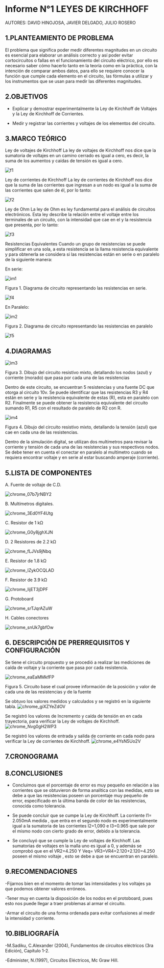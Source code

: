 # Informe N°1 LEYES DE KIRCHHOFF 

AUTORES: DAVID HINOJOSA,
         JAVIER DELGADO,
         JULIO ROSERO
	 
## 1.PLANTEAMIENTO DE PROBLEMA

El problema que significa poder medir diferentes magnitudes en un circuito es esencial para elaborar un análisis correcto y así poder evitar cortocircuitos o fallas en el funcionamiento del circuito eléctrico, por ello es necesario saber cómo hacerlo tanto en la teoría como en la práctica, con la intención de comparar ambos datos, para ello se requiere conocer la función que cumple cada elemento en el circuito, las fórmulas a utilizar y los instrumentos que se usan para medir las diferentes magnitudes.

## 2.OBJETIVOS
- Explicar y demostrar experimentalmente la Ley de Kirchhoff de Voltajes y la Ley 
de Kirchhoff de Corrientes.

- Medir y registrar las corrientes y voltajes de los elementos del circuito.

## 3.MARCO TEÓRICO
Ley de voltajes de Kirchhoff
La ley de voltajes de Kirchhoff nos dice que la sumatoria de voltajes en un camino cerrado es igual a cero, es decir, la suma de los aumentos y caídas de tensión es igual a cero.

![f1](https://user-images.githubusercontent.com/64505672/83993005-c43e9880-a917-11ea-859c-14703f357ff0.PNG)

Ley de corrientes de Kirchhoff
La ley de corrientes de Kirchhoff nos dice que la suma de las corrientes que ingresan a un nodo es igual a la suma de las corrientes que salen de él, por lo tanto:

![f2](https://user-images.githubusercontent.com/64505672/83993125-2a2b2000-a918-11ea-8b56-c83c35777fd6.PNG)
                                  
Ley de Ohm 
La ley de Ohm es ley fundamental para el análisis de circuitos electrónicos. Esta ley describe la relación entre el voltaje entre los terminales de un circuito, con la intensidad que cae en el  y la resistencia que presenta, por lo tanto:

![f3](https://user-images.githubusercontent.com/64505672/83993163-48911b80-a918-11ea-9ea6-7c244d53a649.PNG)
                         
Resistencias Equivalentes
Cuando un grupo de resistencias se puede simplificar en una sola, a esta resistencia se la llama resistencia equivalente y para obtenerla se considera si las resistencias están en serie o en paralelo de la siguiente manera:

En serie:     
                
![im1](https://user-images.githubusercontent.com/64505672/83993222-75453300-a918-11ea-9bfc-39c5c2f004b7.PNG)

Figura 1. Diagrama de circuito representando las resistencias en serie.


![f4](https://user-images.githubusercontent.com/64505672/83993256-8ee67a80-a918-11ea-8e98-cfff4dec8deb.PNG)



En Paralelo:                   

![im2](https://user-images.githubusercontent.com/64505672/83993290-9c036980-a918-11ea-9d69-fa4e07c058f2.PNG)
 
Figura 2. Diagrama de circuito representando las resistencias en paralelo


![f5](https://user-images.githubusercontent.com/64505672/83993339-bdfcec00-a918-11ea-8626-0b9c2708ac61.PNG)

## 4.DIAGRAMAS


![im3](https://user-images.githubusercontent.com/64505672/83993355-c9501780-a918-11ea-8ec3-14f0ddcba32f.PNG)

Figura 3. Dibujo del circuito resistivo mixto, detallando los nodos (azul) y corriente (morado) 		que pasa por cada una de las resistencias

Dentro de este circuito, se encuentran 5 resistencias y una fuente DC que otorga al circuito 10v. Se puede identificar que las resistencias R3 y R4 están en serie y la resistencia equivalente de estas (R), esta en paralelo con R2. Finalmente se puede obtener la resistencia equivalente del circuito sumando R1, R5 con el resultado de paralelo de R2 con R.


![im4](https://user-images.githubusercontent.com/64505672/83993373-d8cf6080-a918-11ea-8989-89a5e190844a.PNG)


Figura 4. Dibujo del circuito resistivo mixto, detallando la tensión (azul) que cae en cada una de las resistencias.

Dentro de la simulación digital, se utilizan dos multímetros para revisar la corriente y tensión de cada una de las resistencias y sus respectivos nodos. Se debe tener en cuenta el conectar en paralelo al multímetro cuando se requiera encontrar voltaje y en serie al estar buscando amperaje (corriente).

## 5.LISTA DE COMPONENTES

A. Fuente de voltaje de C.D.

![chrome_07b7jrNBY2](https://user-images.githubusercontent.com/66037763/84103508-d3394f80-a9d8-11ea-861e-163c90ef5711.png)


B. Multímetros digitales.

![chrome_3Ed0YF4Utg](https://user-images.githubusercontent.com/66037763/84103516-df251180-a9d8-11ea-8ef0-96a79e7388c9.png)


C. Resistor de 1 kΩ

![chrome_G0y8jghXJN](https://user-images.githubusercontent.com/66037763/84103526-e8ae7980-a9d8-11ea-9c34-79ae873553b5.png)


D. 2 Resistores de 2.2 kΩ

![chrome_fLJVs9jNbq](https://user-images.githubusercontent.com/66037763/84103538-f2d07800-a9d8-11ea-8747-ba3cf24587e0.png)


E. Resistor de 1.8 kΩ

![chrome_lZykOCQLAD](https://user-images.githubusercontent.com/66037763/84103595-23b0ad00-a9d9-11ea-90fd-4d7a3a0c9261.png)


F. Resistor de 3.9 kΩ

![chrome_lijET3jDPF](https://user-images.githubusercontent.com/66037763/84103614-2e6b4200-a9d9-11ea-967d-cecef546d9ae.png)


G. Protoboard

![chrome_srTJqrAZuW](https://user-images.githubusercontent.com/66037763/84103622-39be6d80-a9d9-11ea-97a8-bc19d54bc35a.png)


H. Cables conectores

![chrome_snUk7gbfOw](https://user-images.githubusercontent.com/66037763/84103634-43e06c00-a9d9-11ea-8f20-a64a838ca2b3.png)



## 6. DESCRIPCIÓN DE PRERREQUISITOS Y CONFIGURACIÓN
Se tiene el circuito propuesto y se procedió a realizar las mediciones de caída de voltaje y la corriente que pasa por cada resistencia.

![chrome_eaEaMMkfFP](https://user-images.githubusercontent.com/66037763/84103939-0c25f400-a9da-11ea-83fc-4ec0120162cc.png)

Figura 5. Circuito base el cual provee información de la posición y valor de cada una de las resistencias y de la fuente

Se obtuvo los valores medidos y calculados y se registró en la siguiente tabla.
![chrome_giXZYeZdOV](https://user-images.githubusercontent.com/66037763/84104021-455e6400-a9da-11ea-81de-13c58f85c8ac.png)

Se registró los valores de Incremento y caída de tensión en en cada trayectoria, para verificar la Ley de voltajes de Kirchhoff.
![chrome_Nvg0gH2WP3](https://user-images.githubusercontent.com/66037763/84104036-4e4f3580-a9da-11ea-8c4b-eabecab391d4.png)

Se registró los valores de entrada y salida de corriente en cada nodo para verificar la Ley de corrientes de Kirchhoff.
![chrome_e4YsN5Uo2V](https://user-images.githubusercontent.com/66037763/84104053-56a77080-a9da-11ea-9df5-6b037f82a828.png)
## 7.CRONOGRAMA




## 8.CONCLUSIONES
- Concluimos que el  porcentaje de error es muy pequeño en relación a las corrientes que se obtuvieron de forma  analítica con las     medidas, esto se  debe a que las resistencias poseen un porcentaje muy pequeño de error, especificado en la última banda de color de   las resistencias, conocida como tolerancia.
 
- Se puede concluir que se cumpe la Ley de Kirchhoff.  La corriente I1= 2.050mA medida , que entra en el segundo nodo  es experimentalmente igual a la sumatoria de las corrientes  I2=1,090 e I3=0.965 que sale por el mismo nodo con cierto grado de error, debido a la tolerancia. 

- Se concluyó que se cumple la Ley de voltajes de Kirchhoff. Las sumatorias de voltajes en la malla uno es igual a 0, y además se comprobó que en el VR2=4.250 Y Veq= VR3+VR4=2.120+2.120=4.250 poseen el mismo voltaje , esto se debe a que se encuentran en paralelo.

## 9.RECOMENDACIONES

-Fijarnos bien en el momento de tomar las intensidades y los voltajes ya que podemos obtener valores erróneos.

-Tener muy en cuenta la disposición de los nodos en el protoboard, pues esto nos puede llegar a traer problemas al armar el circuito.

-Armar el circuito de una forma ordenada para evitar confusiones al medir la intensidad y corriente.


## 10.BIBLIOGRAFÍA

-M.Sadiku, C.Alexander (2004), Fundamentos de circuitos eléctricos (3ra Edición), Capítulo 1-2.

-Edminister, N.(1997), Circuitos Eléctricos, Mc Graw Hill.




